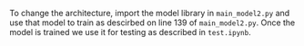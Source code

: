 
To change the architecture, import the model library in `main_model2.py` and use that model to train as descirbed on line 139 of `main_model2.py`. Once the model is trained we use it for testing as described in `test.ipynb`.